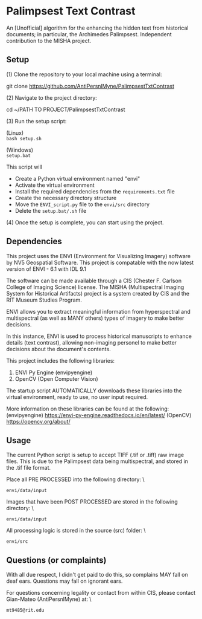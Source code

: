 # Palimpsest Text Contrast
An [Unofficial] algorithm for the enhancing the hidden text from historical documents; in particular, the Archimedes Palimpsest. Independent contribution to the MISHA project.


## Setup
(1) Clone the repository to your local machine using a terminal:

git clone https://github.com/AntiPersnlMyne/PalimpsestTxtContrast

(2) Navigate to the project directory:

cd ~/PATH TO PROJECT/PalimpsestTxtContrast

(3) Run the setup script:

(Linux) \
`bash setup.sh`

(Windows) \
`setup.bat`


This script will
- Create a Python virtual environment named "envi"
- Activate the virtual environment
- Install the required dependencies from the `requirements.txt` file
- Create the necessary directory structure
- Move the `ENVI_script.py` file to the `envi/src` directory
- Delete the `setup.bat/.sh` file


(4) Once the setup is complete, you can start using the project.


## Dependencies

This project uses the ENVI (Environment for Visualizing Imagery) software by NV5 Geospatial Software. This project is compatable with the now latest version of ENVI - 6.1 with IDL 9.1

The software can be made available through a CIS (Chester F. Carlson College of Imaging Science) license. The MISHA (Multispectral Imaging System for Historical Artifacts) project is a system created by CIS and the RIT Museum Studies Program.

ENVI allows you to extract meaningful information from hyperspectral and multispectral (as well as MANY others) types of imagery to make better decisions. 

In this instance, ENVI is used to process historical manuscripts to enhance details (text contrast), allowing non-imaging personel to make better decisions about the document's contents.

This project includes the following libraries: 
1. ENVI Py Engine (envipyengine)
2. OpenCV (Open Computer Vision)

The startup script AUTOMATICALLY downloads these libraries into the virtual environment, ready to use, no user input required.

More information on these libraries can be found at the following:
(envipyengine) https://envi-py-engine.readthedocs.io/en/latest/
(OpenCV) https://opencv.org/about/



## Usage
The current Python script is setup to accept TIFF (.tif or .tiff) raw image files. This is due to the Palimpsest data being multispectral, and stored in the .tif file format.

Place all PRE PROCESSED into the following directory: \

`envi/data/input`

Images that have been POST PROCESSED are stored in the following directory: \

`envi/data/input`

All processing logic is stored in the source (src) folder: \

`envi/src`


## Questions (or complaints)
With all due respect, I didn't get paid to do this, so complains MAY fall on deaf ears. Questions may fall on ignorant ears.

For questions concerning legality or contact from within CIS, please contact Gian-Mateo (AntiPersnlMyne) at: \

`mt9485@rit.edu`


